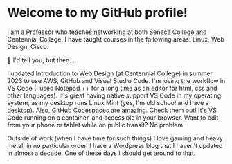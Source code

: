 # Welcome to my GitHub profile!

I am a Professor who teaches networking at both Seneca College and Centennial College.  I have taught courses in the following areas: Linux, Web Design, Cisco.

🔭 I'd tell you, but then...

I updated Introduction to Web Design (at Centennial College) in summer 2023 to use AWS, GitHub and Visual Studio Code. I'm loving the workflow in VS Code (I used Notepad ++ for a long time as an editor for html, css and other languages). It's great having native support VS Code in my operating system, as my desktop runs Linux Mint (yes, I'm old school and have a desktop). Also, GitHub Codespaces are amazing. Check them out! It's VS Code running on a container, and accessible in your browser. Want to edit from your phone or tablet while on public transit? No problem.

Outside of work (when I have time for such things) I love gaming and heavy metal; in no particular order. I have a Wordpress blog that I haven't updated in almost a decade. One of these days I should get around to that.
